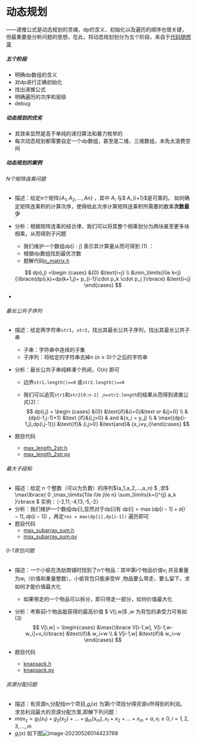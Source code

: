# 动态规划

——递推公式是动态规划的灵魂，dp的含义、初始化以及遍历的顺序也很关键，但最重要是分析问题的思想，在此，将动态规划划分为五个阶段，来自于[代码随想录](https://www.bilibili.com/video/BV13Q4y197Wg/?spm_id_from=333.337.search-card.all.click&vd_source=2ed772ef3c25dca43937d30b2e9c63c9) 

##### 五个阶段

- 明确dp数组的含义
- 对dp进行正确初始化
- 找出递推公式
- 明确遍历的次序和层级
- debug

##### 动态规划的优劣

- 其效率显然是高于单纯的递归算法和暴力枚举的
- 每次动态规划都需要自定一个dp数组，甚至是二维、三维数组，未免太浪费空间



##### 动态规划的案例

###### N个矩阵连乘问题

- 描述：给定n个矩阵$\lbrace A_1,A_2,...,An \rbrace$ ，其中 $A_i$ 与$ A_{i+1}$是可乘的。 如何确定矩阵连乘积的计算次序，使得依此次序计算矩阵连乘积所需要的数乘**次数最少**

- 分析：根据矩阵连乘的结合律，我们可以将其整个相乘划分为两块甚至更多块相乘，从而得到子问题

  - 我们维护一个数组$dp[i:j]$ 表示其计算量从而可得到 (1) ：
  - 根据dp数组找到最优次数
  - 题解代码[n_matrix.h](../codes/n_matrix.h) 

  $$
  dp(i,j) =\begin {cases} &{0} &\text{i=j}  \\ &\min_\limits{i\le k<j} {\lbrace{dp(i,k)+dp(k+1,j)+ p_{i-1}\cdot p_k \cdot p_j }\rbrace} &\text{i<j} \end{cases}
  $$

- 

###### 最长公共子序列

- 描述：给定两字符串`str1`，`str2`，找出其最长公共子序列，找出其最长公共子串

  - 子串：字符串中连续的子集
  - 子序列：将给定的字符串去掉n $(n≥0)$个之后的字符串

- 分析：最长公共子串纯粹凑个热闹，O(n) 即可

  - 边界`str1.length()==0` 或`str2.length()==0` 

  - 我们可以追究`str1`和`str2[0:n-1] `,`n=str2.length`的结果从而得到递推公式(2)：
    $$
    dp(i,j) = \begin {cases} &{0} &\text{if}&{i=0}&\text or &{j=0}  \\ &{dp(i-1,j-1)+1} &\text {if}&{i,j>0} & and &{x_i = y_j} \\ & \max({dp(i-1,j),dp(i,j-1))} &\text{if}& {i,j>0} &\text{and}& {x_i≠y_i}\end{cases}
    $$

- 题目代码

  - [max_length_2str.h](../codes/max_length_2str.h)
  - [max_length_2str.py](../updating.md)





###### 最大子段和

- 描述：给定 *n* 个整数（可以为负数）的序列$(a_1,a_2,...,a_n) $ ,求$ \max\lbrace{ 0 ,\max_\limits{1\le i\le j\le n} \sum_\limits{k=i}^{j} a_k }\rbrace $ 实例：（-2,11,-4,13,-5,-2）
- 分析：我们维护一个数组dp[i],显然对于dp[i]有 $dp[i] = \max{(dp[i-1]+ a[i-1],dp[i-1])}$  ，再定`res = max(dp[i],dp[i-1])` 遍历即可
- 题目代码
  - [max_subarray_sum.h](../codes/max_subarray_sum.h)
  - [max_subarray_sum.py](../pycodes/max_subarray_sum.py) 

###### 0-1背包问题

- 描述：一个小偷在洗劫商铺时找到了n个物品：其中第i个物品价值$v_i$ 并且重量为$w_i$（价值和重量整数），小偷背包只能承受$W$ ,物品要么带走，要么留下，求如何才能价值最大化

  - 如果带走的一个物品可以拆分，即只带走一部分，如何价值最大化

- 分析：考察前i个物品能获得的最高价值 $ V[i,w]$ ,$w$ 为背包的承受力可有如(3)
  $$
  V[i,w] = \begin{cases} &\max{\lbrace V[i-1,w], V[i-1,w-w_i]+v_i\rbrace} &\text{if}& w_i<w \\ & V[i-1,w] &\text{if}& w_i>w \end{cases}
  $$
  
- 题目代码
  
  - [knapsack.h](../codes/knapsack.h) 
  - [knapsack.py](../updating.md)
  



###### 资源分配问题

- 描述：有资源n,分配给m个项目,$g_i(x)$ 为第i个项目分得资源x所得到的利润。 求总利润最大的资源分配方案,即解下列问题：
- $max_z = g_1(x_1)+g_2(x_2)+...+g_m(x_m),x_1+x_2+...+x_m = a,x_i≥0,i={1,2,3,...,m}$ 
- $g_i(x)$ 如下图![image-20230526014423768](src="../pics/image-20230526014423768.png")



















